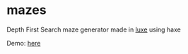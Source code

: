 # mazes

Depth First Search maze generator made in [luxe](https://github.com/underscorediscovery/luxe/) using haxe

Demo: [here](http://blog.tisato.me/mazes)


